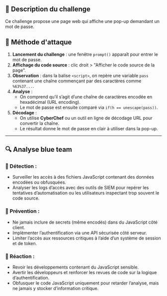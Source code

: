 ## 📌 Description du challenge


Ce challenge propose une page web qui affiche une pop-up demandant un mot de passe.


## 🚀 Méthode d'attaque

1. **Lancement du challenge** : une fenêtre `prompt()` apparaît pour entrer le mot de passe.
2. **Affichage du code source** : clic droit > "Afficher le code source de la page".
3. **Observation** : dans la balise `<script>`, on repère une variable `pass` contenant une chaîne commençant par des caractères comme `%63%37...`.
4. **Analyse** :
   - On comprend qu’il s’agit d’une chaîne de caractères encodée en hexadécimal (URL encoding).
   - Le mot de passe est ensuite comparé via `if(h == unescape(pass))`.
5. **Décodage** :
   - On utilise **CyberChef** ou un outil en ligne de décodage URL pour convertir la chaîne.
   - Le résultat donne le mot de passe en clair à utiliser dans la pop-up.

---

## 🔍 Analyse blue team

### 🔹 Détection :
- Surveiller les accès à des fichiers JavaScript contenant des données encodées ou obfusquées.
- Analyser les logs d’accès avec des outils de SIEM pour repérer les tentatives d’automatisation ou les utilisateurs inspectant trop souvent le code source.

### 🔹 Prévention :
- Ne jamais inclure de secrets (même encodés) dans du JavaScript côté client.
- Implémenter l’authentification via une API sécurisée côté serveur.
- Limiter l’accès aux ressources critiques à l’aide d’un système de session et de token.

### 🔹 Réaction :
- Revoir les développements contenant du JavaScript sensible.
- Avertir les développeurs et renforcer les revues de code sur la logique d’authentification.
- Obfusquer le code JavaScript uniquement pour retarder l’analyse, mais ne jamais y stocker d’information critique.
